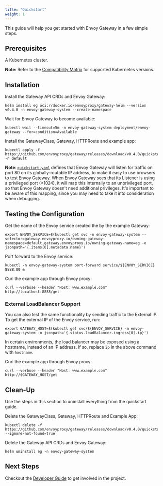 ```yaml
---
title: "Quickstart"
weight: 1
---
```


This guide will help you get started with Envoy Gateway in a few simple steps.

## Prerequisites

A Kubernetes cluster.

__Note:__ Refer to the [Compatibility Matrix](/news/releases/matrix/) for supported Kubernetes versions.

## Installation

Install the Gateway API CRDs and Envoy Gateway:

```shell
helm install eg oci://docker.io/envoyproxy/gateway-helm --version v0.4.0 -n envoy-gateway-system --create-namespace
```

Wait for Envoy Gateway to become available:

```shell
kubectl wait --timeout=5m -n envoy-gateway-system deployment/envoy-gateway --for=condition=Available
```

Install the GatewayClass, Gateway, HTTPRoute and example app:

```shell
kubectl apply -f https://github.com/envoyproxy/gateway/releases/download/v0.4.0/quickstart.yaml -n default
```

**Note**: [`quickstart.yaml`] defines that Envoy Gateway will listen for
traffic on port 80 on its globally-routable IP address, to make it easy to use
browsers to test Envoy Gateway. When Envoy Gateway sees that its Listener is
using a privileged port (<1024), it will map this internally to an
unprivileged port, so that Envoy Gateway doesn't need additional privileges.
It's important to be aware of this mapping, since you may need to take it into
consideration when debugging.

[`quickstart.yaml`]: https://github.com/envoyproxy/gateway/releases/download/v0.4.0/quickstart.yaml

## Testing the Configuration

Get the name of the Envoy service created the by the example Gateway:

```shell
export ENVOY_SERVICE=$(kubectl get svc -n envoy-gateway-system --selector=gateway.envoyproxy.io/owning-gateway-namespace=default,gateway.envoyproxy.io/owning-gateway-name=eg -o jsonpath='{.items[0].metadata.name}')
```

Port forward to the Envoy service:

```shell
kubectl -n envoy-gateway-system port-forward service/${ENVOY_SERVICE} 8888:80 &
```

Curl the example app through Envoy proxy:

```shell
curl --verbose --header "Host: www.example.com" http://localhost:8888/get
```

### External LoadBalancer Support

You can also test the same functionality by sending traffic to the External IP. To get the external IP of the
Envoy service, run:

```shell
export GATEWAY_HOST=$(kubectl get svc/${ENVOY_SERVICE} -n envoy-gateway-system -o jsonpath='{.status.loadBalancer.ingress[0].ip}')
```

In certain environments, the load balancer may be exposed using a hostname, instead of an IP address. If so, replace
`ip` in the above command with `hostname`.

Curl the example app through Envoy proxy:

```shell
curl --verbose --header "Host: www.example.com" http://$GATEWAY_HOST/get
```

## Clean-Up

Use the steps in this section to uninstall everything from the quickstart guide.

Delete the GatewayClass, Gateway, HTTPRoute and Example App:

```shell
kubectl delete -f https://github.com/envoyproxy/gateway/releases/download/v0.4.0/quickstart.yaml --ignore-not-found=true
```

Delete the Gateway API CRDs and Envoy Gateway:

```shell
helm uninstall eg -n envoy-gateway-system
```

## Next Steps

Checkout the [Developer Guide](../../contributions/develop/) to get involved in the project.
